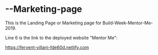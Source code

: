 # --Marketing-page

This is the Landing Page or Marketing page for Build-Week-Mentor-Me-2019.

Line 6 is the link to the deployed website "Mentor Me":


https://fervent-villani-fde60d.netlify.com